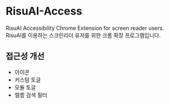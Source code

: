# RisuAI-Access
RisuAI Accessibility Chrome Extension for screen reader users.   
RisuAI를 이용하는 스크린리더 유저를 위한 크롬 확장 프로그램입니다.

## 접근성 개선
- 아이콘
- 커스텀 토글
- 모듈 토글
- 렐름 검색 필터


